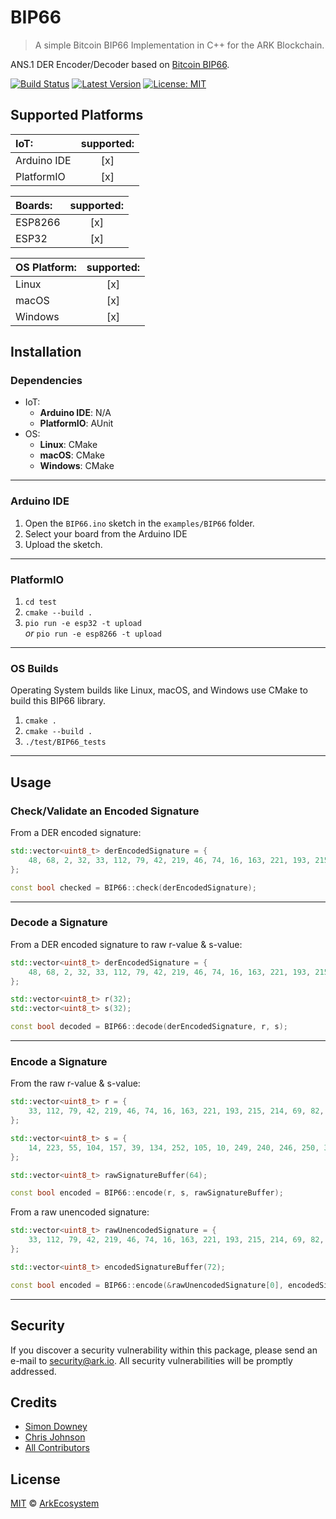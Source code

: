 # BIP66

> A simple Bitcoin BIP66 Implementation in C++ for the ARK Blockchain.

ANS.1 DER Encoder/Decoder based on [Bitcoin BIP66](https://github.com/bitcoin/bips/blob/master/bip-0066.mediawiki).

[![Build Status](https://badgen.now.sh/circleci/github/sleepdefic1t/BIP66)](https://circleci.com/gh/sleepdefic1t/BIP66)
[![Latest Version](https://badgen.now.sh/github/release/sleepdefic1t/BIP66)](https://github.com/sleepdefic1t/BIP66/releases)
[![License: MIT](https://badgen.now.sh/badge/license/MIT/green)](https://opensource.org/licenses/MIT)

## Supported Platforms

| IoT: | supported: |
| :-------- | :--------: |
| Arduino IDE | [x] |
| PlatformIO | [x] |

| Boards: | supported: |
| :-------- | :--------: |
| ESP8266 | [x] |
| ESP32 | [x] |

| OS Platform: | supported: |
| :-------- | :--------: |
| Linux | [x] |
| macOS | [x] |
| Windows | [x] |

## Installation

### Dependencies

- IoT:
  - **Arduino IDE**: N/A
  - **PlatformIO**: AUnit
- OS:
  - **Linux**: CMake
  - **macOS**: CMake
  - **Windows**: CMake

---

### Arduino IDE

1) Open the `BIP66.ino` sketch in the `examples/BIP66` folder.  
2) Select your board from the Arduino IDE
3) Upload the sketch.

---

### PlatformIO

1) `cd test`
2) `cmake --build .`
3) `pio run -e esp32 -t upload`<br>_or_ `pio run -e esp8266 -t upload`

---

### OS Builds

Operating System builds like Linux, macOS, and Windows use CMake to build this BIP66 library.

1) `cmake .`
2) `cmake --build .`
3) `./test/BIP66_tests`

---

## Usage

### Check/Validate an Encoded Signature

From a DER encoded signature:

```cpp
std::vector<uint8_t> derEncodedSignature = {
    48, 68, 2, 32, 33, 112, 79, 42, 219, 46, 74, 16, 163, 221, 193, 215, 214, 69, 82, 184, 6, 28, 5, 246, 209, 42, 22, 140, 105, 9, 28, 117, 88, 29, 97, 20, 2, 32, 14, 223, 55, 104, 157, 39, 134, 252, 105, 10, 249, 240, 246, 250, 31, 98, 156, 149, 105, 80, 57, 246, 72, 166, 212, 85, 72, 67, 2, 64, 46, 147
};

const bool checked = BIP66::check(derEncodedSignature);
```

---

### Decode a Signature

From a DER encoded signature to raw r-value & s-value:

```cpp
std::vector<uint8_t> derEncodedSignature = {
    48, 68, 2, 32, 33, 112, 79, 42, 219, 46, 74, 16, 163, 221, 193, 215, 214, 69, 82, 184, 6, 28, 5, 246, 209, 42, 22, 140, 105, 9, 28, 117, 88, 29, 97, 20, 2, 32, 14, 223, 55, 104, 157, 39, 134, 252, 105, 10, 249, 240, 246, 250, 31, 98, 156, 149, 105, 80, 57, 246, 72, 166, 212, 85, 72, 67, 2, 64, 46, 147
};

std::vector<uint8_t> r(32);
std::vector<uint8_t> s(32);

const bool decoded = BIP66::decode(derEncodedSignature, r, s);
```

---

### Encode a Signature

From the raw r-value & s-value:

```cpp
std::vector<uint8_t> r = {
    33, 112, 79, 42, 219, 46, 74, 16, 163, 221, 193, 215, 214, 69, 82, 184, 6, 28, 5, 246, 209, 42, 22, 140, 105, 9, 28, 117, 88, 29, 97, 20
};

std::vector<uint8_t> s = {
    14, 223, 55, 104, 157, 39, 134, 252, 105, 10, 249, 240, 246, 250, 31, 98, 156, 149, 105, 80, 57, 246, 72, 166, 212, 85, 72, 67, 2, 64, 46, 147
};

std::vector<uint8_t> rawSignatureBuffer(64);

const bool encoded = BIP66::encode(r, s, rawSignatureBuffer);
```

From a raw unencoded signature:

```cpp
std::vector<uint8_t> rawUnencodedSignature = {
    33, 112, 79, 42, 219, 46, 74, 16, 163, 221, 193, 215, 214, 69, 82, 184, 6, 28, 5, 246, 209, 42, 22, 140, 105, 9, 28, 117, 88, 29, 97, 20, 14, 223, 55, 104, 157, 39, 134, 252, 105, 10, 249, 240, 246, 250, 31, 98, 156, 149, 105, 80, 57, 246, 72, 166, 212, 85, 72, 67, 2, 64, 46, 147
};

std::vector<uint8_t> encodedSignatureBuffer(72);

const bool encoded = BIP66::encode(&rawUnencodedSignature[0], encodedSignatureBuffer);
```

---

## Security

If you discover a security vulnerability within this package, please send an e-mail to security@ark.io. All security vulnerabilities will be promptly addressed.

## Credits

- [Simon Downey](https://github.com/sleepdeficit)
- [Chris Johnson](https://github.com/ciband)
- [All Contributors](../../../../contributors)

## License

[MIT](LICENSE) © [ArkEcosystem](https://ark.io)
